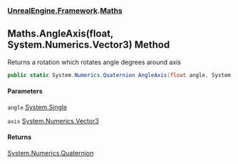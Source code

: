 ### [UnrealEngine.Framework](./UnrealEngine-Framework.md 'UnrealEngine.Framework').[Maths](./UnrealEngine-Framework-Maths.md 'UnrealEngine.Framework.Maths')
## Maths.AngleAxis(float, System.Numerics.Vector3) Method
Returns a rotation which rotates angle degrees around axis  
```csharp
public static System.Numerics.Quaternion AngleAxis(float angle, System.Numerics.Vector3 axis);
```
#### Parameters
<a name='UnrealEngine-Framework-Maths-AngleAxis(float_System-Numerics-Vector3)-angle'></a>
`angle` [System.Single](https://docs.microsoft.com/en-us/dotnet/api/System.Single 'System.Single')  
  
<a name='UnrealEngine-Framework-Maths-AngleAxis(float_System-Numerics-Vector3)-axis'></a>
`axis` [System.Numerics.Vector3](https://docs.microsoft.com/en-us/dotnet/api/System.Numerics.Vector3 'System.Numerics.Vector3')  
  
#### Returns
[System.Numerics.Quaternion](https://docs.microsoft.com/en-us/dotnet/api/System.Numerics.Quaternion 'System.Numerics.Quaternion')  
